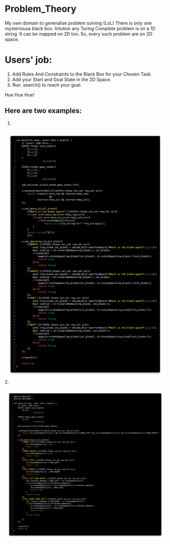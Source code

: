 # Problem_Theory
My own domain to generalise problem solving (LoL) 
There is only one mysteriousa black box.
Intution any Turing Complete problem is on a 1D string. It can be mapped on 2D too. So, every such problem are on 2D space. 
# Users' job:
1. Add Rules And Constraints to the Black Box for your Chosen Task.
2. Add your Start and Goal State in the 2D Space.
3. Run .search() to reach your goal.

Hue Hue Hue!

## Here are two examples:
1. 

![Output](8p.png)
2. 

![Output](wj.png)
